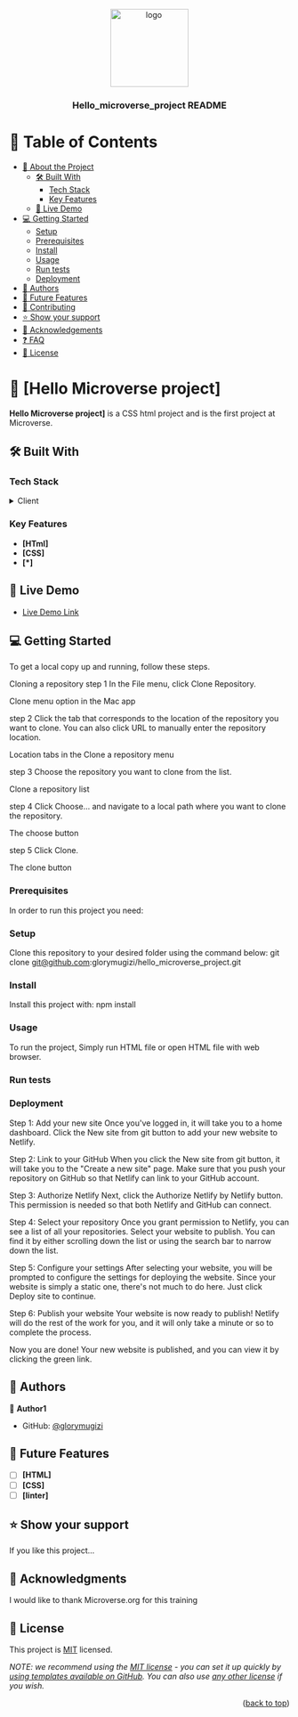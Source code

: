 <a name="readme-top"></a>

<!-- HOW TO USE:

REQUIRED SECTIONS:
- Table of Contents
- About the Project
  - Built With
  - Live Demo
- Getting Started
- Authors
- Future Features
- Contributing
- Show your support
- Acknowledgements
- License -->

<div align="center">

  <img src="murple_logo.png" alt="logo" width="140"  height="auto" />
  <br/>

  <h3><b>Hello_microverse_project README </b></h3>

</div>

# 📗 Table of Contents

- [📖 About the Project](#about-project)
  - [🛠 Built With](#built-with)
    - [Tech Stack](#tech-stack)
    - [Key Features](#key-features)
  - [🚀 Live Demo](#live-demo)
- [💻 Getting Started](#getting-started)
  - [Setup](#setup)
  - [Prerequisites](#prerequisites)
  - [Install](#install)
  - [Usage](#usage)
  - [Run tests](#run-tests)
  - [Deployment](#triangular_flag_on_post-deployment)
- [👥 Authors](#authors)
- [🔭 Future Features](#future-features)
- [🤝 Contributing](#contributing)
- [⭐️ Show your support](#support)
- [🙏 Acknowledgements](#acknowledgements)
- [❓ FAQ](#faq)
- [📝 License](#license)

<!-- PROJECT DESCRIPTION -->

# 📖 [Hello Microverse project] <a name="About html CSS and linters"></a>

**Hello Microverse project]** is a CSS html project and is the first project at Microverse.

## 🛠 Built With <a name="built-with"></a>

### Tech Stack <a name="tech-stack"></a>

<details>
  <summary>Client</summary>
  <ul>
    <li><a href="#">HTML</a></li>
    <li><a href="#">CSS</a></li>
  </ul>
</details>

### Key Features <a name="key-features"></a>

- **[HTml]**
- **[CSS]**
- **[*]**

## 🚀 Live Demo <a name="live-demo"></a>

- [Live Demo Link](#)

## 💻 Getting Started <a name="getting-started"></a>

To get a local copy up and running, follow these
steps.

Cloning a repository
step 1
In the File menu, click Clone Repository.

Clone menu option in the Mac app

step 2
Click the tab that corresponds to the location of the repository you want to clone. You can also click URL to manually enter the repository location.

Location tabs in the Clone a repository menu

step 3
Choose the repository you want to clone from the list.

Clone a repository list

step 4
Click Choose... and navigate to a local path where you want to clone the repository.

The choose button

step 5
Click Clone.

The clone button

### Prerequisites

In order to run this project you need:

### Setup

Clone this repository to your desired folder using the command below:
git clone git@github.com:glorymugizi/hello_microverse_project.git

### Install

Install this project with:
npm install

### Usage

To run the project, Simply run HTML file or open HTML file with web browser.

### Run tests

### Deployment

Step 1: Add your new site
Once you've logged in, it will take you to a home dashboard. Click the New site from git button to add your new website to Netlify.

Step 2: Link to your GitHub
When you click the New site from git button, it will take you to the "Create a new site" page. Make sure that you push your repository on GitHub so that Netlify can link to your GitHub account.

Step 3: Authorize Netlify
Next, click the Authorize Netlify by Netlify button. This permission is needed so that both Netlify and GitHub can connect.

Step 4: Select your repository
Once you grant permission to Netlify, you can see a list of all your repositories. Select your website to publish. You can find it by either scrolling down the list or using the search bar to narrow down the list.

Step 5: Configure your settings
After selecting your website, you will be prompted to configure the settings for deploying the website. Since your website is simply a static one, there's not much to do here. Just click Deploy site to continue.

Step 6: Publish your website
Your website is now ready to publish! Netlify will do the rest of the work for you, and it will only take a minute or so to complete the process.

Now you are done! Your new website is published, and you can view it by clicking the green link.

## 👥 Authors <a name="authors"></a>

👤 **Author1**

- GitHub: [@glorymugizi](https://github.com/glorymugizi)

## 🔭 Future Features <a name="future-features"></a>

- [ ] **[HTML]**
- [ ] **[CSS]**
- [ ] **[linter]**

## ⭐️ Show your support <a name="support"></a>

If you like this project...

## 🙏 Acknowledgments <a name="acknowledgements"></a>

I would like to thank Microverse.org for this training

## 📝 License <a name="license"></a>

This project is [MIT](./LICENSE) licensed.

_NOTE: we recommend using the [MIT license](https://choosealicense.com/licenses/mit/) - you can set it up quickly by [using templates available on GitHub](https://docs.github.com/en/communities/setting-up-your-project-for-healthy-contributions/adding-a-license-to-a-repository). You can also use [any other license](https://choosealicense.com/licenses/) if you wish._

<p align="right">(<a href="#readme-top">back to top</a>)</p>
